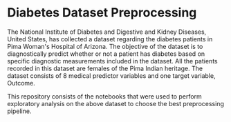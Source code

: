 # Diabetes Dataset Preprocessing

The National Institute of Diabetes and Digestive and Kidney Diseases, United States, has collected a dataset regarding the diabetes patients in Pima Woman's Hospital of Arizona. The objective of the dataset is to diagnostically predict whether or not a patient has diabetes based on specific diagnostic measurements included in the dataset. All the patients recorded in this dataset are females of the Pima Indian heritage. The dataset consists of 8 medical predictor variables and one target variable, Outcome.

This repository consists of the notebooks that were used to perform exploratory analysis on the above dataset to choose the best preprocessing pipeline. 
